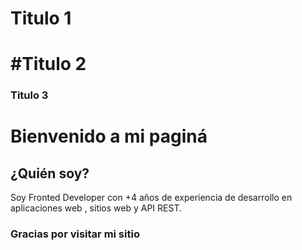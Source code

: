 # Titulo 1
# #Titulo 2
### Titulo 3

# Bienvenido a mi paginá
## ¿Quién soy?
Soy Fronted Developer con +4 años de experiencia de desarrollo en aplicaciones web , sitios web y API REST.

### Gracias por visitar mi sitio

